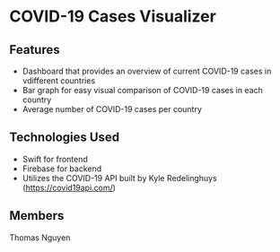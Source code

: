 # COVID-19 Cases Visualizer


## Features
- Dashboard that provides an overview of current COVID-19 cases in vdifferent countries
- Bar graph for easy visual comparison of COVID-19 cases in each country 
- Average number of COVID-19 cases per country

## Technologies Used
- Swift for frontend
- Firebase for backend
- Utilizes the COVID-19 API built by Kyle Redelinghuys (https://covid19api.com/)

## Members
Thomas Nguyen
